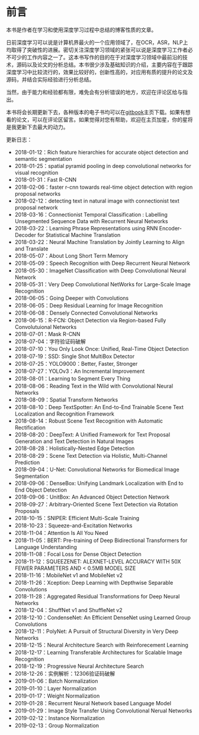 # 前言

本书是作者在学习和使用深度学习过程中总结的博客性质的文章。

日前深度学习可以说是计算机界最火的一个应用领域了，在OCR，ASR，NLP上均取得了突破性的进展。密切关注深度学习领域的紧张可以说是深度学习工作者必不可少的工作内容之一了。这本书写作的目的在于对深度学习领域中最前沿的技术，源码以及论文的分析总结。本书很少涉及基础知识的介绍，主要内容在于跟踪深度学习中比较流行的，效果比较好的，创新性高的，对应用有质的提升的论文及源码，并结合实际经验进行分析总结。

当然，由于能力和经验都有限，难免会有分析错误的地方，欢迎在评论区给与指出。

本书将会长期更新下去，各种版本的电子书均可以在[gitbook](https://legacy.gitbook.com/book/senliuy/computer-vision/details)主页下载。如果有想看的论文，可以在评论区留言。如果觉得对您有帮助，欢迎在主页加星，你的星将是我更新下去最大的动力。

更新日志：

* 2018-01-12：Rich feature hierarchies for accurate object detection and semantic segmentation
* 2018-01-25：spatial pyramid pooling in deep convolutional networks for visual recognition
* 2018-01-31：Fast R-CNN
* 2018-02-06：faster r-cnn towards real-time object detection with region proposal networks
* 2018-02-12：detecting text in natural image with connectionist text proposal network
* 2018-03-16：Connectionist Temporal Classification : Labelling Unsegmented Sequence Data with Recurrent Neural Networks
* 2018-03-22：Learning Phrase Representations using RNN Encoder-Decoder for Statistical Machine Translation
* 2018-03-22：Neural Machine Translation by Jointly Learning to Align and Translate
* 2018-05-07：About Long Short Term Memory
* 2018-05-09：Speech Recognition with Deep Recurrent Neural Network
* 2018-05-30：ImageNet Classification with Deep Convolutional Neural Network
* 2018-05-31：Very Deep Convolutional NetWorks for Large-Scale Image Recognition
* 2018-06-05：Going Deeper with Convolutions
* 2018-06-05：Deep Residual Learning for Image Recognition
* 2018-06-08：Densely Connected Convolutional Networks
* 2018-06-15：R-FCN: Object Detection via Region-based Fully Convolutuional Networks
* 2018-07-01：Mask R-CNN
* 2018-07-04：字符验证码破解
* 2018-07-10：You Only Look Once: Unified, Real-Time Object Detection
* 2018-07-19：SSD: Single Shot MultiBox Detector
* 2018-07-25：YOLO9000：Better, Faster, Stronger
* 2018-07-27：YOLOv3：An Incremental Improvement
* 2018-08-01：Learning to Segment Every Thing
* 2018-08-06：Reading Text in the Wild with Convolutional Neural Networks
* 2018-08-09：Spatial Transform Networks
* 2018-08-10：Deep TextSpotter: An End-to-End Trainable Scene Text Localization and Recognition Framework
* 2018-08-14：Robust Scene Text Recognition with Automatic Rectification
* 2018-08-20：DeepText: A Unified Framework for Text Proposal Generation and Text Detection in Natural Images
* 2018-08-28：Holistically-Nested Edge Detection
* 2018-08-29：Scene Text Detection via Holistic, Multi-Channel Prediction
* 2018-09-04：U-Net: Convolutional Networks for Biomedical Image Segmentation
* 2018-09-06：DenseBox: Unifying Landmark Localization with End to End Object Detection
* 2018-09-06：UnitBox: An Advanced Object Detection Network
* 2018-09-27：Arbitrary-Oriented Scene Text Detection via Rotation Proposals
* 2018-10-15：SNIPER: Efficient Multi-Scale Training
* 2018-10-23：Squeeze-and-Excitation Networks
* 2018-11-04：Attention Is All You Need
* 2018-11-05：BERT: Pre-training of Deep Bidirectional Transformers for Language Understanding
* 2018-11-08：Focal Loss for Dense Object Detection
* 2018-11-12：SQUEEZENET: ALEXNET-LEVEL ACCURACY WITH 50X FEWER PARAMETERS AND &lt; 0.5MB MODEL SIZE
* 2018-11-16：MobileNet v1 and MobileNet v2
* 2018-11-26：Xception: Deep Learning with Depthwise Separable Convolutions
* 2018-11-28：Aggregated Residual Transformations for Deep Neural Networks
* 2018-12-04：ShuffNet v1 and ShuffleNet v2
* 2018-12-10：CondenseNet: An Efficient DenseNet using Learned Group Convolutions
* 2018-12-11：PolyNet: A Pursuit of Structural Diversity in Very Deep Networks
* 2018-12-15：Neural Architecture Search with Reinforecement Learning
* 2018-12-17：Learning Transferable Architectures for Scalable Image Recognition
* 2018-12-19：Progressive Neural Architecture Search
* 2018-12-26：实例解析：12306验证码破解
* 2019-01-06：Batch Normalization
* 2019-01-10：Layer Normalization
* 2019-01-17：Weight Normalization
* 2019-01-28：Recurrent Neural Network based Language Model
* 2019-01-29：Image Style Transfer Using Convolutional Nerual Networks
* 2019-02-12：Instance Normalization
* 2019-02-13：Group Normalization



